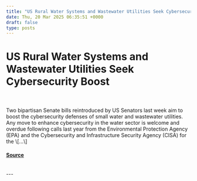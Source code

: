 ```yaml
---
title: "US Rural Water Systems and Wastewater Utilities Seek Cybersecurity Boost"
date: Thu, 20 Mar 2025 06:35:51 +0000
draft: false
type: posts
---
```

# US Rural Water Systems and Wastewater Utilities Seek Cybersecurity Boost

<br/>

<br/>
Two bipartisan Senate bills reintroduced by US Senators last week aim to boost the cybersecurity defenses of small water and wastewater utilities.  Any move to enhance cybersecurity in the water sector is welcome and overdue following calls last year from the Environmental Protection Agency (EPA) and the Cybersecurity and Infrastructure Security Agency (CISA) for the \[...\]

#### [Source](https://informationsecuritybuzz.com/us-rural-water-systems-and-wastewater/)

<br/>
---

